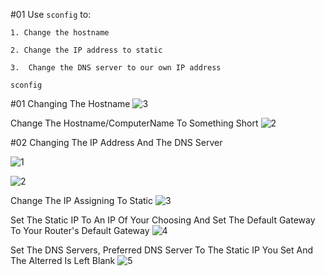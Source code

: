#01 Use `sconfig` to:

    1. Change the hostname
    
    2. Change the IP address to static
    
    3.  Change the DNS server to our own IP address

```shell
sconfig
```

#01 Changing The Hostname
![3](https://user-images.githubusercontent.com/94680549/228310507-728df400-dfb8-4818-be73-01849b35c346.png)


Change The Hostname/ComputerName To Something Short
![2](https://user-images.githubusercontent.com/94680549/227707130-9589947f-c763-406e-8545-ae1d3ba7f6e1.png)


#02 Changing The IP Address And The DNS Server

![1](https://user-images.githubusercontent.com/94680549/227706474-d0920fa2-7d85-42fb-a885-3d8eab0b779f.png)

![2](https://user-images.githubusercontent.com/94680549/227706479-479cd98e-bd82-433b-90ff-8fcb13d3d60d.png)

Change The IP Assigning To Static
![3](https://user-images.githubusercontent.com/94680549/227706486-28c564e9-9446-4aa3-a641-accf1c88b3f0.png)

Set The Static IP To An IP Of Your Choosing And Set The Default Gateway To Your Router's Default Gateway
![4](https://user-images.githubusercontent.com/94680549/227706700-e9505057-73a0-471c-a89e-5ac6445b0064.png)

Set The DNS Servers, Preferred DNS Server To The Static IP You Set And The Alterred Is Left Blank
![5](https://user-images.githubusercontent.com/94680549/227706508-214b5127-a060-4883-81f2-733d838a5150.png)

	
